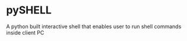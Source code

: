 # pySHELL
A python built interactive shell that enables user to run shell commands inside client PC 
